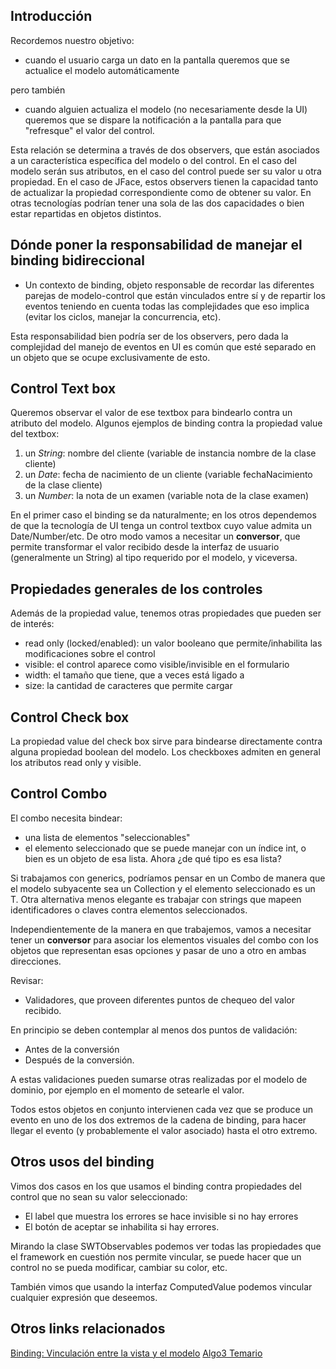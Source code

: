 Introducción
------------

Recordemos nuestro objetivo:

-   cuando el usuario carga un dato en la pantalla queremos que se actualice el modelo automáticamente

pero también

-   cuando alguien actualiza el modelo (no necesariamente desde la UI) queremos que se dispare la notificación a la pantalla para que "refresque" el valor del control.

Esta relación se determina a través de dos observers, que están asociados a un característica específica del modelo o del control. En el caso del modelo serán sus atributos, en el caso del control puede ser su valor u otra propiedad. En el caso de JFace, estos observers tienen la capacidad tanto de actualizar la propiedad correspondiente como de obtener su valor. En otras tecnologías podrían tener una sola de las dos capacidades o bien estar repartidas en objetos distintos.

Dónde poner la responsabilidad de manejar el binding bidireccional
------------------------------------------------------------------

-   Un contexto de binding, objeto responsable de recordar las diferentes parejas de modelo-control que están vinculados entre sí y de repartir los eventos teniendo en cuenta todas las complejidades que eso implica (evitar los ciclos, manejar la concurrencia, etc).

Esta responsabilidad bien podría ser de los observers, pero dada la complejidad del manejo de eventos en UI es común que esté separado en un objeto que se ocupe exclusivamente de esto.

Control Text box
----------------

Queremos observar el valor de ese textbox para bindearlo contra un atributo del modelo. Algunos ejemplos de binding contra la propiedad value del textbox:

1.  un *String*: nombre del cliente (variable de instancia nombre de la clase cliente)
2.  un *Date*: fecha de nacimiento de un cliente (variable fechaNacimiento de la clase cliente)
3.  un *Number*: la nota de un examen (variable nota de la clase examen)

En el primer caso el binding se da naturalmente; en los otros dependemos de que la tecnología de UI tenga un control textbox cuyo value admita un Date/Number/etc. De otro modo vamos a necesitar un **conversor**, que permite transformar el valor recibido desde la interfaz de usuario (generalmente un String) al tipo requerido por el modelo, y viceversa.

Propiedades generales de los controles
--------------------------------------

Además de la propiedad value, tenemos otras propiedades que pueden ser de interés:

-   read only (locked/enabled): un valor booleano que permite/inhabilita las modificaciones sobre el control
-   visible: el control aparece como visible/invisible en el formulario
-   width: el tamaño que tiene, que a veces está ligado a
-   size: la cantidad de caracteres que permite cargar

Control Check box
-----------------

La propiedad value del check box sirve para bindearse directamente contra alguna propiedad boolean del modelo. Los checkboxes admiten en general los atributos read only y visible.

Control Combo
-------------

El combo necesita bindear:

-   una lista de elementos "seleccionables"
-   el elemento seleccionado que se puede manejar con un índice int, o bien es un objeto de esa lista. Ahora ¿de qué tipo es esa lista?

Si trabajamos con generics, podríamos pensar en un Combo<T> de manera que el modelo subyacente sea un Collection<T> y el elemento seleccionado es un T. Otra alternativa menos elegante es trabajar con strings que mapeen identificadores o claves contra elementos seleccionados.

Independientemente de la manera en que trabajemos, vamos a necesitar tener un **conversor** para asociar los elementos visuales del combo con los objetos que representan esas opciones y pasar de uno a otro en ambas direcciones.

Revisar:

-   Validadores, que proveen diferentes puntos de chequeo del valor recibido.

En principio se deben contemplar al menos dos puntos de validación:

-   Antes de la conversión
-   Después de la conversión.

A estas validaciones pueden sumarse otras realizadas por el modelo de dominio, por ejemplo en el momento de setearle el valor.

Todos estos objetos en conjunto intervienen cada vez que se produce un evento en uno de los dos extremos de la cadena de binding, para hacer llegar el evento (y probablemente el valor asociado) hasta el otro extremo.

Otros usos del binding
----------------------

Vimos dos casos en los que usamos el binding contra propiedades del control que no sean su valor seleccionado:

-   El label que muestra los errores se hace invisible si no hay errores
-   El botón de aceptar se inhabilita si hay errores.

Mirando la clase SWTObservables podemos ver todas las propiedades que el framework en cuestión nos permite vincular, se puede hacer que un control no se pueda modificar, cambiar su color, etc.

También vimos que usando la interfaz ComputedValue podemos vincular cualquier expresión que deseemos.

Otros links relacionados
------------------------

[Binding: Vinculación entre la vista y el modelo](binding--vinculacion-entre-la-vista-y-el-modelo.html) [Algo3 Temario](algo3-temario.html)
